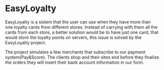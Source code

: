 # EasyLoyalty

EasyLoyalty is a sistem that the user can use when they have more than one loyalty cards from different stores. 
Instead of carrying with them all the cards from each store, a better solution would be to have just one card,
that would store the loyalty points on servers, this issue is solved by the EasyLoyalty project.

The project simulates a few merchants that subscribe to our payment system(Pay&Score). The clients shop and their sites and 
before they finalize the orders they will insert their bank account information in our form.

